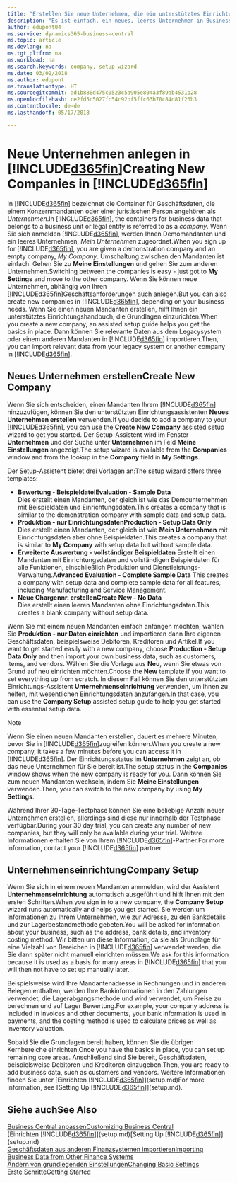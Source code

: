 ```yaml
---
title: "Erstellen Sie neue Unternehmen, die ein unterstütztes Einrichtungshandbuch verwenden | Microsoft Docs"
description: "Es ist einfach, ein neues, leeres Unternehmen in Business Central. zu erstellen. Ein unterstütztes Einrichtungshandbuch hilft Ihnen Schritte für Schritt und Sie können Ihre vorhandenen Geschäftsdaten importieren."
author: edupont04
ms.service: dynamics365-business-central
ms.topic: article
ms.devlang: na
ms.tgt_pltfrm: na
ms.workload: na
ms.search.keywords: company, setup wizard
ms.date: 03/02/2018
ms.author: edupont
ms.translationtype: HT
ms.sourcegitcommit: ad1b888d475c0523c5a905e804a3f89ab4531b28
ms.openlocfilehash: ce2fd5c5027fc54c92bf5ffc63b70c84d81f26b3
ms.contentlocale: de-de
ms.lasthandoff: 05/17/2018

---
```

# <a name="creating-new-companies-in-included365finincludesd365finmdmd"></a><span data-ttu-id="8b367-104">Neue Unternehmen anlegen in [!INCLUDE[d365fin](includes/d365fin_md.md)]</span><span class="sxs-lookup"><span data-stu-id="8b367-104">Creating New Companies in [!INCLUDE[d365fin](includes/d365fin_md.md)]</span></span>
<span data-ttu-id="8b367-105">In [!INCLUDE[d365fin](includes/d365fin_md.md)] bezeichnet die Container für Geschäftsdaten, die einem Konzernmandanten oder einer juristischen Person angehören als *Unternehmen*.</span><span class="sxs-lookup"><span data-stu-id="8b367-105">In [!INCLUDE[d365fin](includes/d365fin_md.md)], the containers for business data that belongs to a business unit or legal entity is referred to as a *company*.</span></span> <span data-ttu-id="8b367-106">Wenn Sie sich anmelden [!INCLUDE[d365fin](includes/d365fin_md.md)], werden Ihnen Demomandanten und ein leeres Unternehmen, *Mein Unternehmen* zugeordnet.</span><span class="sxs-lookup"><span data-stu-id="8b367-106">When you sign up for [!INCLUDE[d365fin](includes/d365fin_md.md)], you are given a demonstration company and an empty company, *My Company*.</span></span> <span data-ttu-id="8b367-107">Umschaltung zwischen den Mandanten ist einfach. Gehen Sie zu **Meine Einstellungen** und gehen Sie zum anderen Unternehmen.</span><span class="sxs-lookup"><span data-stu-id="8b367-107">Switching between the companies is easy - just got to **My Settings** and move to the other company.</span></span> <span data-ttu-id="8b367-108">Wenn Sie können neue Unternehmen, abhängig von Ihren [!INCLUDE[d365fin](includes/d365fin_md.md)]Geschäftsanforderungen auch anlegen.</span><span class="sxs-lookup"><span data-stu-id="8b367-108">But you can also create new companies in [!INCLUDE[d365fin](includes/d365fin_md.md)], depending on your business needs.</span></span> <span data-ttu-id="8b367-109">Wenn Sie einen neuen Mandanten erstellen, hilft Ihnen ein unterstütztes Einrichtungshandbuch, die Grundlagen einzurichten.</span><span class="sxs-lookup"><span data-stu-id="8b367-109">When you create a new company, an assisted setup guide helps you get the basics in place.</span></span> <span data-ttu-id="8b367-110">Dann können Sie relevante Daten aus dem Legacysystem oder einem anderen Mandanten in [!INCLUDE[d365fin](includes/d365fin_md.md)] importieren.</span><span class="sxs-lookup"><span data-stu-id="8b367-110">Then, you can import relevant data from your legacy system or another company in [!INCLUDE[d365fin](includes/d365fin_md.md)].</span></span>  

## <a name="create-new-company"></a><span data-ttu-id="8b367-111">Neues Unternehmen erstellen</span><span class="sxs-lookup"><span data-stu-id="8b367-111">Create New Company</span></span>
<span data-ttu-id="8b367-112">Wenn Sie sich entscheiden, einen Mandanten Ihrem [!INCLUDE[d365fin](includes/d365fin_md.md)] hinzuzufügen, können Sie den unterstützten Einrichtungsassistenten **Neues Unternehmen erstellen** verwenden.</span><span class="sxs-lookup"><span data-stu-id="8b367-112">If you decide to add a company to your [!INCLUDE[d365fin](includes/d365fin_md.md)], you can use the **Create New Company** assisted setup wizard to get you started.</span></span> <span data-ttu-id="8b367-113">Der Setup-Assistent wird im Fenster **Unternehmen** und der Suche unter **Unternehmen** im Feld **Meine Einstellungen** angezeigt.</span><span class="sxs-lookup"><span data-stu-id="8b367-113">The setup wizard is available from the **Companies** window and from the lookup in the **Company** field in **My Settings**.</span></span>  

<span data-ttu-id="8b367-114">Der Setup-Assistent bietet drei Vorlagen an:</span><span class="sxs-lookup"><span data-stu-id="8b367-114">The setup wizard offers three templates:</span></span>

-   <span data-ttu-id="8b367-115">**Bewertung - Beispieldatei**</span><span class="sxs-lookup"><span data-stu-id="8b367-115">**Evaluation - Sample Data**</span></span>  
    <span data-ttu-id="8b367-116">Dies erstellt einen Mandanten, der gleich ist wie das Demounternehmen mit Beispieldaten und Einrichtungsdaten.</span><span class="sxs-lookup"><span data-stu-id="8b367-116">This creates a company that is similar to the demonstration company with sample data and setup data.</span></span>  
-   <span data-ttu-id="8b367-117">**Produktion - nur Einrichtungsdaten**</span><span class="sxs-lookup"><span data-stu-id="8b367-117">**Production - Setup Data Only**</span></span>  
    <span data-ttu-id="8b367-118">Dies erstellt einen Mandanten, der gleich ist wie **Mein Unternehmen** mit Einrichtungsdaten aber ohne Beispieldaten.</span><span class="sxs-lookup"><span data-stu-id="8b367-118">This creates a company that is similar to **My Company** with setup data but without sample data.</span></span>
-   <span data-ttu-id="8b367-119">**Erweiterte Auswertung - vollständiger Beispieldaten** Erstellt einen Mandanten mit Einrichtungsdaten und vollständigen Beispieldaten für alle Funktionen, einschließlich Produktion und Dienstleistungs-Verwaltung.</span><span class="sxs-lookup"><span data-stu-id="8b367-119">**Advanced Evaluation - Complete Sample Data** This creates a company with setup data and complete sample data for all features, including Manufacturing and Service Management.</span></span>
-   <span data-ttu-id="8b367-120">**Neue Chargennr. erstellen**</span><span class="sxs-lookup"><span data-stu-id="8b367-120">**Create New - No Data**</span></span>  
    <span data-ttu-id="8b367-121">Dies erstellt einen leeren Mandanten ohne Einrichtungsdaten.</span><span class="sxs-lookup"><span data-stu-id="8b367-121">This creates a blank company without setup data.</span></span>  

<span data-ttu-id="8b367-122">Wenn Sie mit einem neuen Mandanten einfach anfangen möchten, wählen Sie **Produktion - nur Daten einrichten** und importieren dann Ihre eigenen Geschäftsdaten, beispielsweise Debitoren, Kreditoren und Artikel.</span><span class="sxs-lookup"><span data-stu-id="8b367-122">If you want to get started easily with a new company, choose **Production - Setup Data Only** and then import your own business data, such as customers, items, and vendors.</span></span> <span data-ttu-id="8b367-123">Wählen Sie die Vorlage aus **Neu**, wenn Sie etwas von Grund auf neu einrichten möchten.</span><span class="sxs-lookup"><span data-stu-id="8b367-123">Choose the **New** template if you want to set everything up from scratch.</span></span> <span data-ttu-id="8b367-124">In diesem Fall können Sie den unterstützten Einrichtungs-Assistent **Unternehmenseinrichtung** verwenden, um Ihnen zu helfen, mit wesentlichen Einrichtungsdaten anzufangen.</span><span class="sxs-lookup"><span data-stu-id="8b367-124">In that case, you can use the **Company Setup** assisted setup guide to help you get started with essential setup data.</span></span>  

> [!NOTE]  
>   <span data-ttu-id="8b367-125">Wenn Sie einen neuen Mandanten erstellen, dauert es mehrere Minuten, bevor Sie in [!INCLUDE[d365fin](includes/d365fin_md.md)]zugreifen können.</span><span class="sxs-lookup"><span data-stu-id="8b367-125">When you create a new company, it takes a few minutes before you can access it in [!INCLUDE[d365fin](includes/d365fin_md.md)].</span></span> <span data-ttu-id="8b367-126">Der Einrichtungsstatus im **Unternehmen** zeigt an, ob das neue Unternehmen für Sie bereit ist.</span><span class="sxs-lookup"><span data-stu-id="8b367-126">The setup status in the **Companies** window shows when the new company is ready for you.</span></span> <span data-ttu-id="8b367-127">Dann können Sie zum neuen Mandanten wechseln, indem Sie **Meine Einstellungen** verwenden.</span><span class="sxs-lookup"><span data-stu-id="8b367-127">Then, you can switch to the new company by using **My Settings**.</span></span>  

<span data-ttu-id="8b367-128">Während Ihrer 30-Tage-Testphase können Sie eine beliebige Anzahl neuer Unternehmen erstellen, allerdings sind diese nur innerhalb der Testphase verfügbar.</span><span class="sxs-lookup"><span data-stu-id="8b367-128">During your 30 day trial, you can create any number of new companies, but they will only be available during your trial.</span></span> <span data-ttu-id="8b367-129">Weitere Informationen erhalten Sie von Ihrem [!INCLUDE[d365fin](includes/d365fin_md.md)]-Partner.</span><span class="sxs-lookup"><span data-stu-id="8b367-129">For more information, contact your [!INCLUDE[d365fin](includes/d365fin_md.md)] partner.</span></span>  

## <a name="company-setup"></a><span data-ttu-id="8b367-130">Unternehmenseinrichtung</span><span class="sxs-lookup"><span data-stu-id="8b367-130">Company Setup</span></span>
<span data-ttu-id="8b367-131">Wenn Sie sich in einem neuen Mandanten annmelden, wird der Assistent **Unternehmenseinrichtung** automatisch ausgeführt und hilft Ihnen mit den ersten Schritten.</span><span class="sxs-lookup"><span data-stu-id="8b367-131">When you sign in to a new company, the **Company Setup** wizard runs automatically and helps you get started.</span></span> <span data-ttu-id="8b367-132">Sie werden um Informationen zu Ihrem Unternehmen, wie zur Adresse, zu den Bankdetails und zur Lagerbestandmethode gebeten.</span><span class="sxs-lookup"><span data-stu-id="8b367-132">You will be asked for information about your business, such as the address, bank details, and inventory costing method.</span></span> <span data-ttu-id="8b367-133">Wir bitten um diese Information, da sie als Grundlage für eine Vielzahl von Bereichen in [!INCLUDE[d365fin](includes/d365fin_md.md)] verwendet werden, die Sie dann später nicht manuell einrichten müssen.</span><span class="sxs-lookup"><span data-stu-id="8b367-133">We ask for this information because it is used as a basis for many areas in [!INCLUDE[d365fin](includes/d365fin_md.md)] that you will then not have to set up manually later.</span></span>  

<span data-ttu-id="8b367-134">Beispielsweise wird Ihre Mandantenadresse in Rechnungen und in anderen Belegen enthalten, werden Ihre Bankinformationen in den Zahlungen verwendet, die Lagerabgangsmethode und wird verwendet, um Preise zu berechnen und auf Lager Bewertung.</span><span class="sxs-lookup"><span data-stu-id="8b367-134">For example, your company address is included in invoices and other documents, your bank information is used in payments, and the costing method is used to calculate prices as well as inventory valuation.</span></span>  

<span data-ttu-id="8b367-135">Sobald Sie die Grundlagen bereit haben, können Sie die übrigen Kernbereiche einrichten.</span><span class="sxs-lookup"><span data-stu-id="8b367-135">Once you have the basics in place, you can set up remaining core areas.</span></span> <span data-ttu-id="8b367-136">Anschließend sind Sie bereit, Geschäftsdaten, beispielsweise Debitoren und Kreditoren einzugeben.</span><span class="sxs-lookup"><span data-stu-id="8b367-136">Then, you are ready to add business data, such as customers and vendors.</span></span> <span data-ttu-id="8b367-137">Weitere Informationen finden Sie unter [Einrichten [!INCLUDE[d365fin](includes/d365fin_md.md)]](setup.md)</span><span class="sxs-lookup"><span data-stu-id="8b367-137">For more information, see [Setting Up [!INCLUDE[d365fin](includes/d365fin_md.md)]](setup.md).</span></span>  

## <a name="see-also"></a><span data-ttu-id="8b367-138">Siehe auch</span><span class="sxs-lookup"><span data-stu-id="8b367-138">See Also</span></span>
[<span data-ttu-id="8b367-139">Business Central anpassen</span><span class="sxs-lookup"><span data-stu-id="8b367-139">Customizing Business Central</span></span>](ui-customizing-overview.md)  
<span data-ttu-id="8b367-140">[Einrichten [!INCLUDE[d365fin](includes/d365fin_md.md)]](setup.md)</span><span class="sxs-lookup"><span data-stu-id="8b367-140">[Setting Up [!INCLUDE[d365fin](includes/d365fin_md.md)]](setup.md)</span></span>  
[<span data-ttu-id="8b367-141">Geschäftsdaten aus anderen Finanzsystemen importieren</span><span class="sxs-lookup"><span data-stu-id="8b367-141">Importing Business Data from Other Finance Systems</span></span>](across-import-data-configuration-packages.md)  
[<span data-ttu-id="8b367-142">Ändern von grundlegenden Einstellungen</span><span class="sxs-lookup"><span data-stu-id="8b367-142">Changing Basic Settings</span></span>](ui-change-basic-settings.md)  
[<span data-ttu-id="8b367-143">Erste Schritte</span><span class="sxs-lookup"><span data-stu-id="8b367-143">Getting Started</span></span>](product-get-started.md)  

